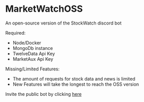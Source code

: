 # MarketWatchOSS
An open-source version of the StockWatch discord bot

Required:
- Node/Docker
- MongoDb instance
- TwelveData Api Key
- MarketAux Api Key

Missing/Limited Features:
- The amount of requests for stock data and news is limited
- New Features will take the longest to reach the OSS version

Invite the public bot by clicking [here](https://discord.com/api/oauth2/authorize?client_id=987451464249114644&permissions=274878035968&scope=bot)
